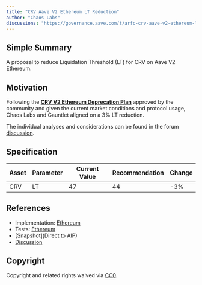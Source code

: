 ```yaml
---
title: "CRV Aave V2 Ethereum LT Reduction"
author: "Chaos Labs"
discussions: "https://governance.aave.com/t/arfc-crv-aave-v2-ethereum-lt-reduction-08-21-2023/14589"
---
```


## Simple Summary

A proposal to reduce Liquidation Threshold (LT) for CRV on Aave V2 Ethereum.

## Motivation

Following the **[CRV V2 Ethereum Deprecation Plan](https://governance.aave.com/t/arfc-chaos-labs-crv-v2-ethereum-deprecation-plan/14364)** approved by the community and given the current market conditions and protocol usage, Chaos Labs and Gauntlet aligned on a 3% LT reduction.

The individual analyses and considerations can be found in the forum [discussion](https://governance.aave.com/t/arfc-crv-aave-v2-ethereum-lt-reduction-08-21-2023/14589).

## Specification

| Asset | Parameter | Current Value | Recommendation | Change |
| ----- | --------- | ------------- | -------------- | ------ |
| CRV   | LT        | 47            | 44             | -3%    |

## References

- Implementation: [Ethereum](https://github.com/bgd-labs/aave-proposals/blob/main/src/20230919_AaveV2_Eth_CRVAaveV2EthereumLTReduction/AaveV2_Ethereum_CRVAaveV2EthereumLTReduction_20230919.sol)
- Tests: [Ethereum](https://github.com/bgd-labs/aave-proposals/blob/main/src/20230919_AaveV2_Eth_CRVAaveV2EthereumLTReduction/AaveV2_Ethereum_CRVAaveV2EthereumLTReduction_20230919.t.sol)
- [Snapshot](Direct to AIP)
- [Discussion](https://governance.aave.com/t/arfc-crv-aave-v2-ethereum-lt-reduction-08-21-2023/14589)

## Copyright

Copyright and related rights waived via [CC0](https://creativecommons.org/publicdomain/zero/1.0/).
